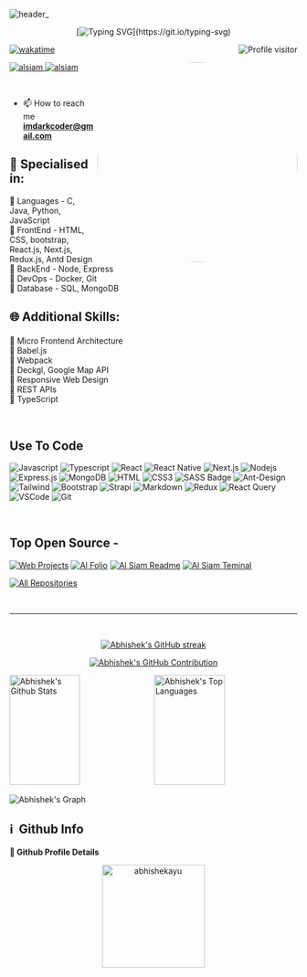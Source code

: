 ![header_](https://user-images.githubusercontent.com/64314222/157037595-5bec952f-d3c5-41d3-a1fb-bca50f7715e1.png)

<div align = "center">
	
[![Typing SVG](https://readme-typing-svg.herokuapp.com?color=%2336BCF7&center=true&vCenter=true&width=600&lines=Hi+👋,+I+am+Abhishek+Verma!;+I+am+a+Full-Stack+Developer!;Dutiful+to+Learning+and+Exploring+New+Technologies+!;)](https://git.io/typing-svg)

</div>

<!-- <h1 align="center">Hi <img src="https://media.giphy.com/media/hvRJCLFzcasrR4ia7z/giphy.gif" width="28"> , I'm Abhishek Patel</h1> -->

<!-- <p align="left"> <img src="https://komarev.com/ghpvc/?username=abhishekayu&label=Profile%20views&color=0e75b6&style=flat" alt="abhishekayu" /> </p> -->



<a href="https://komarev.com/ghpvc/?username=abhishekayu">
  <img align="right" src="https://komarev.com/ghpvc/?username=abhishekayu&label=Visitors&color=0e75b6&style=flat" alt="Profile visitor" />
</a>


[![wakatime](https://wakatime.com/badge/user/eebb3dd8-d9b2-40de-9b88-6fd6cac99dbc.svg)](https://wakatime.com/@eebb3dd8-d9b2-40de-9b88-6fd6cac99dbc)


<img align="right"  style="border-radius:50%" alt="Coding" width="350" src="https://user-images.githubusercontent.com/64314222/158047473-a2941c23-d9a2-48af-8ab3-528fd856e377.gif">


<p>
 <a href="https://portfolio-nu-eight-76.vercel.app/" target="blank">
  <img src="https://img.shields.io/badge/Portfolio-DC143C?style=for-the-badge&logo=medium&logoColor=white" alt="alsiam" />
 </a>
 <a href="https://www.linkedin.com/in/abhishek-ayu/" target="_blank">
  <img src="https://img.shields.io/badge/LinkedIn-0077B5?style=for-the-badge&logo=linkedin&logoColor=white" alt="alsiam"/>
 </a>
<!--  <a href="https://instagram.com/alsiam_dev" target="_blank">
  <img src="https://img.shields.io/badge/Instagram-fe4164?style=for-the-badge&logo=instagram&logoColor=white" alt="alsiam" />
 </a>  -->
</p>
<br />


- 📫 How to reach me **imdarkcoder@gmail.com**
  
<h2>🥇 Specialised in:</h2>
<p> 🔸 Languages - C, Java, Python, JavaScript
<br>🔸 FrontEnd - HTML, CSS, bootstrap, React.js, Next.js, Redux.js, Antd Design
<br>🔸 BackEnd - Node, Express
<br>🔸 DevOps - Docker, Git
<br>🔸 Database - SQL, MongoDB
<p>
<h2>

🌐 Additional Skills:
</h2>
<p> 🔸 Micro Frontend Architecture
<br>🔸 Babel.js
<br>🔸 Webpack
<br>🔸 Deckgl, Google Map API
<br>🔸 Responsive Web Design
<br>🔸 REST APIs
<br>🔸 TypeScript
</p>

<br/>

## Use To Code

![Javascript](https://img.shields.io/badge/Javascript-F0DB4F?style=for-the-badge&labelColor=black&logo=javascript&logoColor=F0DB4F)
![Typescript](https://img.shields.io/badge/Typescript-007acc?style=for-the-badge&labelColor=black&logo=typescript&logoColor=007acc)
![React](https://img.shields.io/badge/-React-61DBFB?style=for-the-badge&labelColor=black&logo=react&logoColor=61DBFB)
![React Native](https://img.shields.io/badge/React_Native-20232A?style=for-the-badge&logo=react&logoColor=61DAFB)
![Next.js](https://img.shields.io/badge/next.js-000000?style=for-the-badge&logo=nextdotjs&logoColor=white)
![Nodejs](https://img.shields.io/badge/Nodejs-3C873A?style=for-the-badge&labelColor=black&logo=node.js&logoColor=3C873A)
![Express.js](https://img.shields.io/badge/Express.js-000000?style=for-the-badge&logo=express&logoColor=white)
![MongoDB](https://img.shields.io/badge/MongoDB-4EA94B?style=for-the-badge&logo=mongodb&logoColor=white)
![HTML](https://img.shields.io/badge/HTML5-E34F26?style=for-the-badge&logo=html5&logoColor=white)
![CSS3](https://img.shields.io/badge/CSS3-1572B6?style=for-the-badge&logo=css3&logoColor=white)
![SASS Badge](https://img.shields.io/badge/Sass-CC6699?style=for-the-badge&logo=sass&logoColor=white)
![Ant-Design](https://img.shields.io/badge/AntDesign-0170FE?style=for-the-badge&logo=antdesign&logoColor=white)
![Tailwind](https://img.shields.io/badge/Tailwind_CSS-092749?style=for-the-badge&logo=tailwindcss&logoColor=06B6D4&labelColor=000000)
![Bootstrap](https://img.shields.io/badge/Bootstrap-563D7C?style=for-the-badge&logo=bootstrap&logoColor=white)
![Strapi](https://img.shields.io/badge/strapi-2E7EEA?style=for-the-badge&logo=strapi&logoColor=white)
![Markdown](https://img.shields.io/badge/Markdown-000000?style=for-the-badge&logo=markdown&logoColor=white)
![Redux](https://img.shields.io/badge/Redux-593D88?style=for-the-badge&logo=redux&logoColor=white)
![React Query](https://img.shields.io/badge/-React_Query-FF4154?style=for-the-badge&logo=react%20query&logoColor=white)
![VSCode](https://img.shields.io/badge/Visual_Studio-0078d7?style=for-the-badge&logo=visual%20studio&logoColor=white)
![Git](https://img.shields.io/badge/Git-F05032?style=for-the-badge&logo=git&logoColor=white)

<br/>

## Top Open Source -
[![Web Projects](https://github-readme-stats.vercel.app/api/pin/?username=abhishekayu&repo=3D-Saturn-Three.js-Example&border_color=7F3FBF&bg_color=0D1117&title_color=C9D1D9&text_color=8B949E&icon_color=7F3FBF)](https://github.com/abhishekayu/3D-Saturn-Three.js-Example)
[![Al Folio](https://github-readme-stats.vercel.app/api/pin/?username=abhishekayu&repo=3D-Jupiter-Three.js-Example&border_color=7F3FBF&bg_color=0D1117&title_color=C9D1D9&text_color=8B949E&icon_color=7F3FBF)](https://github.com/abhishekayu/3D-Jupiter-Three.js-Example)
[![Al Siam Readme](https://github-readme-stats.vercel.app/api/pin/?username=abhishekayu&repo=nasa-informative&border_color=7F3FBF&bg_color=0D1117&title_color=C9D1D9&text_color=8B949E&icon_color=7F3FBF)](https://github.com/abhishekayu/nasa-informative)
[![Al Siam Teminal](https://github-readme-stats.vercel.app/api/pin/?username=abhishekayu&repo=3D-Earth-and-Moon-Three.js-Example&border_color=7F3FBF&bg_color=0D1117&title_color=C9D1D9&text_color=8B949E&icon_color=7F3FBF)](https://github.com/abhishekayu/3D-Earth-and-Moon-Three.js-Example)

<p align="left">
  <a href="https://github.com/abhishekayu?tab=repositories" target="_blank"><img alt="All Repositories" title="All Repositories" src="https://img.shields.io/badge/-All%20Repos-2962FF?style=for-the-badge&logo=koding&logoColor=white"/></a>
</p>

<br/>
<hr/>
<br/>

<p align="center">
  <a href="https://github.com/abhishekayu">
    <img src="https://github-readme-streak-stats.herokuapp.com/?user=abhishekayu&theme=radical&border=7F3FBF&background=0D1117" alt="Abhishek's GitHub streak"/>
  </a>
</p>

<p align="center">
  <a href="https://github.com/abhishekayu">
    <img src="https://github-profile-summary-cards.vercel.app/api/cards/profile-details?username=abhishekayu&theme=radical" alt="Abhishek's GitHub Contribution"/>
  </a>
</p>

<a> 
    <a href="https://github.com/abhishekayu"><img alt="Abhishek's Github Stats" src="https://denvercoder1-github-readme-stats.vercel.app/api?username=abhishekayu&show_icons=true&count_private=true&theme=react&border_color=7F3FBF&bg_color=0D1117&title_color=F85D7F&icon_color=F8D866" height="192px" width="49.5%"/></a>
  <a href="https://github.com/abhishekayu"><img alt="Abhishek's Top Languages" src="https://denvercoder1-github-readme-stats.vercel.app/api/top-langs/?username=abhishekayu&langs_count=8&layout=compact&theme=react&border_color=7F3FBF&bg_color=0D1117&title_color=F85D7F&icon_color=F8D866" height="192px" width="49.5%"/></a>
  <br/>
</a>


![Abhishek's Graph](https://github-readme-activity-graph.vercel.app/graph?username=abhishekayu&custom_title=Abhishek%Verma's%20GitHub%20Activity%20Graph&bg_color=0D1117&color=7F3FBF&line=7F3FBF&point=7F3FBF&area_color=FFFFFF&title_color=FFFFFF&area=true)


<h2>ℹ️ &nbsp;Github Info</h2>
	
  <summary><b>🔎 Github Profile Details</b></summary>
<p align="center"><img height="180em" src="https://github-profile-summary-cards.vercel.app/api/cards/profile-details?username=abhishekayu&theme=github_dark" alt="abhishekayu" align = "center"/></p>

